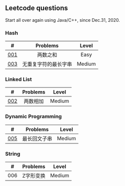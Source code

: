 ## Leetcode questions

Start all over again using Java/C++, since Dec.31, 2020.

### Hash
|#|Problems|Level|
|:-:|:-: | :-: |
|[001](https://leetcode-cn.com/problems/two-sum/)|两数之和|Easy|
|[003](https://leetcode-cn.com/problems/longest-substring-without-repeating-characters/submissions/)|无重复字符的最长字串|Medium|

### Linked List
|#|Problems|Level|
|:-:|:-: | :-: |
|[002](https://leetcode-cn.com/problems/add-two-numbers/)|两数相加|Medium|

### Dynamic Programming
|#|Problems|Level|
|:-:|:-: | :-: |
|[005](https://leetcode-cn.com/problems/longest-palindromic-substring/submissions/)|最长回文子串|Medium|

### String
|#|Problems|Level|
|:-:|:-: | :-: |
|006|Z字形变换|Medium|
